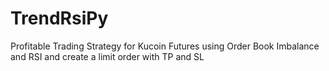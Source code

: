 # TrendRsiPy
Profitable Trading Strategy for Kucoin Futures using Order Book Imbalance and RSI and create a limit order with TP and SL
